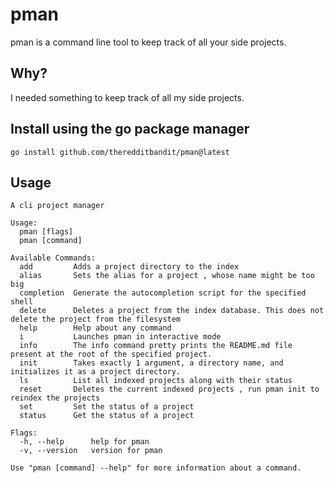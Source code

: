 # pman
pman is a command line tool to keep track of all your side projects.


## Why?
I needed something to keep track of all my side projects.

## Install using the go package manager

```
go install github.com/theredditbandit/pman@latest
```

## Usage 

```
A cli project manager

Usage:
  pman [flags]
  pman [command]

Available Commands:
  add         Adds a project directory to the index
  alias       Sets the alias for a project , whose name might be too big
  completion  Generate the autocompletion script for the specified shell
  delete      Deletes a project from the index database. This does not delete the project from the filesystem
  help        Help about any command
  i           Launches pman in interactive mode
  info        The info command pretty prints the README.md file present at the root of the specified project.
  init        Takes exactly 1 argument, a directory name, and initializes it as a project directory.
  ls          List all indexed projects along with their status
  reset       Deletes the current indexed projects , run pman init to reindex the projects
  set         Set the status of a project
  status      Get the status of a project

Flags:
  -h, --help      help for pman
  -v, --version   version for pman

Use "pman [command] --help" for more information about a command.
```


